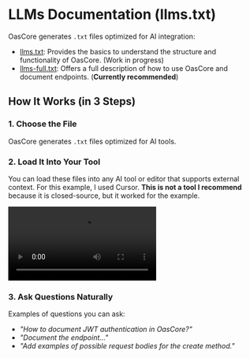 # LLMs Documentation (llms.txt)

OasCore generates `.txt` files optimized for AI integration:

- [llms.txt](/oas_core/llms.txt): Provides the basics to understand the structure and functionality of OasCore. (Work in progress)
- [llms-full.txt](/oas_core/llms-full.txt): Offers a full description of how to use OasCore and document endpoints. (**Currently recommended**)

## How It Works (in 3 Steps)

### 1. Choose the File

OasCore generates `.txt` files optimized for AI tools.

### 2. Load It Into Your Tool

You can load these files into any AI tool or editor that supports external context. For this example, I used Cursor. **This is not a tool I recommend** because it is closed-source, but it worked for the example.

<video controls>
  <source src="https://a-chacon.com/assets/images/cursor+oasrails.mp4" type="video/mp4">
  Your browser does not support the video tag.
</video>

### 3. Ask Questions Naturally

Examples of questions you can ask:

- *"How to document JWT authentication in OasCore?"*  
- *"Document the endpoint..."*  
- *"Add examples of possible request bodies for the create method."*
